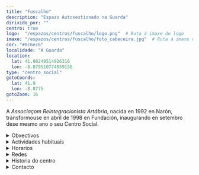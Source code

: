 ```yaml
---
title: "Fuscalho"
description: "Espazo Autoxestionado na Guarda"
dirixido_por: ""
centro: true
logo:  "/espazos/centros/fuscalho/logo.png"  # Ruta á imaxe do logo
imaxe: "/espazos/centros/fuscalho/foto_cabeceira.jpg"  # Ruta á imaxe de fondo
cor: "#0c6ec6"
localidade: "A Guarda"
location:
  lat: 41.90249514926316
  lon: -8.879510774959156
type: "centro_social"
gotoCoords:
  lat: 41.9
  lon: -8.8775
gotoZoom: 16
---
```

A *Associaçom Reintegracionista Artábria*, nacida en 1992 en Narón, transformouse en abril de 1998 en Fundación, inaugurando en setembro dese mesmo ano o seu Centro Social.

<details>
  <summary>Obxectivos</summary>
  <ul>
    <li>Obxectivo 1</li>
    <li>Obxectivo 2</li>
    <li>Obxectivo 3</li>
  </ul>
</details>

<details>
  <summary>Actividades habituais</summary>
  <p>No Centro Social organizamos unha ampla variedade de actividades:</p>
  <ul>
    <li>Talleres</li>
    <li>Charlas</li>
    <li>Proxeccións</li>
    <li>Xuntanzas</li>
  </ul>
</details>

<details>
  <summary>Horarios</summary>
  <p>Os horarios habituais do centro son os seguintes:</p>
  <ul>
    <li><strong>Luns a venres:</strong> 16:00 - 21:00.</li>
    <li><strong>Sábados:</strong> 10:00 - 14:00 e 16:00 - 20:00.</li>
    <li><strong>Domingos:</strong> Pechado, excepto para eventos programados.</li>
  </ul>
</details>

<details>
  <summary>Redes</summary>
  <p>Coñécenos a través de:</p>
  <ul>
    <li>Instragram</li>
    <li>Twiter/X</li>
    <li>Facebook</li>
    <li>Bluesky</li>
  </ul>
</details>

<details>
  <summary>Historia do centro</summary>
  <p></p>
</details>

<details>
  <summary>Contacto</summary>
  <p>Podes contactar connosco a través de:</p>
  <ul>
    <li>Email: contacto@email.com</li>
    <li>Teléfono: 111 111 111</li>
    <li>Enderezo: - </li>
  </ul>
</details>
